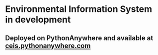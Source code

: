 # Environmental Information System in development

## Deployed on PythonAnywhere and available at [ceis.pythonanywhere.com](https://ceis.pythonanywhere.com/)

